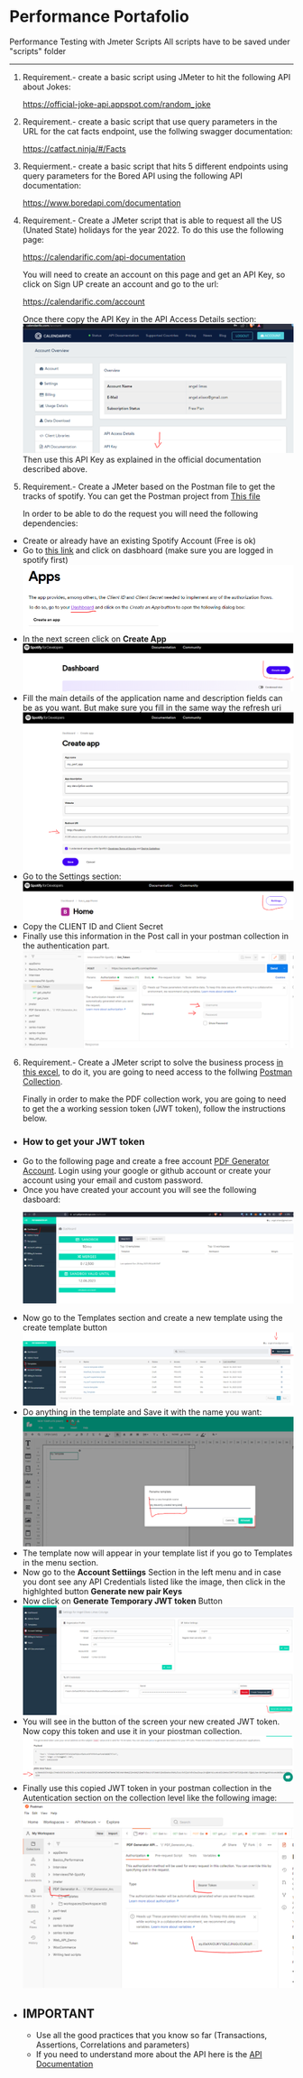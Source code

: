 # Performance Portafolio
Performance Testing with Jmeter Scripts
All scripts have to be saved under "scripts" folder
___

1. Requirement.- create a basic script using JMeter to hit the following API about Jokes: <p>
  https://official-joke-api.appspot.com/random_joke
2. Requirement.- create a basic script that use query parameters in the URL for the cat facts endpoint, use the follwing swagger documentation: <p>
  https://catfact.ninja/#/Facts
3. Requierment.- create a basic script that hits 5 different endpoints using query parameters for the Bored API using the following API documentation:<p>
  https://www.boredapi.com/documentation
4. Requirement.- Create a JMeter script that is able to request all the US (Unated State) holidays for the year 2022. To do this use the following page: <p>
https://calendarific.com/api-documentation <p>
You will need to create an account on this page and get an API Key, so click on Sign UP create an account and go to the url: <p>
https://calendarific.com/account <p>
Once there copy the API Key in the API Access Details section:
![api-key-description-image](img/api-key.PNG)
Then use this API Key as explained in the official documentation described above.
5. Requirement.- Create a JMeter based on the Postman file to get the tracks of spotify. You can get the Postman project from [This file](postman/Spotify.postman_collection.json) <p>
In order to be able to do the request you will need the following dependencies:
- Create or already have an existing Spotify Account (Free is ok)
- Go to [this link](https://developer.spotify.com/documentation/web-api/concepts/apps) and click on dasbhoard (make sure you are logged in spotify first)
![Dasboard link](img/sp-img1.PNG)
- In the next screen click on **Create App** ![Create App](/img/sp-img2.PNG)
- Fill the main details of the application name and description fields can be as you want. But make sure you fill in the same way the refresh uri ![app creation](/img/sp-img3.PNG)
- Go to the Settings section:
![settings](/img/sp-img4.PNG)
- Copy the CLIENT ID and Client Secret
- Finally use this information in the Post call in your postman collection in the authentication part. ![Postman collection](/img/sp-img5.PNG)
6. Requirement.- Create a JMeter script to solve the business process [in this excel](/data/Performance_Test_Case_Template%20-%20PDF%20Creator.xls), to do it, you are going to need access to the follwing [Postman Collection](/postman/postman_collection_pdf_creation). <p>
Finally in order to make the PDF collection work, you are going to need to get the a working session token (JWT token), follow the instructions below. <p>
  - ### How to get your JWT token
  - Go to the following page and create a free account [PDF Generator Account](https://pdfgeneratorapi.com/login). Login using your google or github account or create your account using your email and custom password.
  - Once you have created your account you will see the following dasboard: <p>
  ![dashboard](/img/pdf-1.PNG)
  - Now go to the Templates section and create a new template using the create template button ![create template](/img/pdf-2.PNG)
  - Do anything in the template and Save it with the name you want: ![Save tamplate](/img/pdf-2.1)
  - The template now will appear in your template list if you go to Templates in the menu section.
  - Now go to the **Account Settiings** Section in the left menu and in case you dont see any API Credentials listed like the image, then click in the highlghted button **Generate new pair Keys**
  - Now click on **Generate Temporary JWT token** Button ![JWT Token](/img/pdf-3.PNG)
  - You will see in the button of the screen your new created JWT token. Now copy this token and use it in your piostman collection. ![Token](/img/pdf-4.PNG)
  - Finally use this copied JWT token in your postman collection in the Autentication section on the collection level like the following image: ![Postman reference](/img/pdf-5.PNG)
  - ## IMPORTANT
    - Use all the good practices that you know so far (Transactions, Assertions, Correlations and parameters)
    - If you need to understand more about the API here is the [API Documentation](https://docs.pdfgeneratorapi.com/v3/#section/Authentication/Creating-a-JWT)
